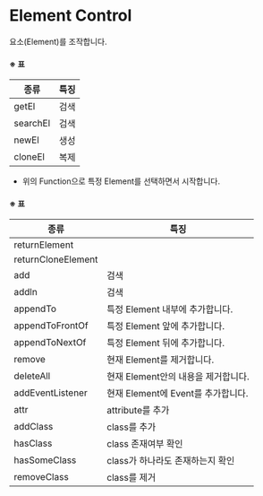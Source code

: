# Element Control

요소(Element)를 조작합니다.

#### ※ 표
종류 | 특징 
-----|------
getEl | 검색
searchEl | 검색
newEl | 생성
cloneEl | 복제

- 위의 Function으로 특정 Element를 선택하면서 시작합니다.



#### ※ 표
종류 | 특징 
-----|------
returnElement | 
returnCloneElement | 
add | 검색
addln | 검색
appendTo | 특정 Element 내부에 추가합니다.
appendToFrontOf | 특정 Element 앞에 추가합니다.
appendToNextOf | 특정 Element 뒤에 추가합니다.
remove | 현재 Element를 제거합니다.
deleteAll | 현재 Element안의 내용을 제거합니다. 
addEventListener | 현재 Element에 Event를 추가합니다.
attr | attribute를 추가
addClass | class를 추가
hasClass | class 존재여부 확인
hasSomeClass | class가 하나라도 존재하는지 확인
removeClass | class를 제거

  

